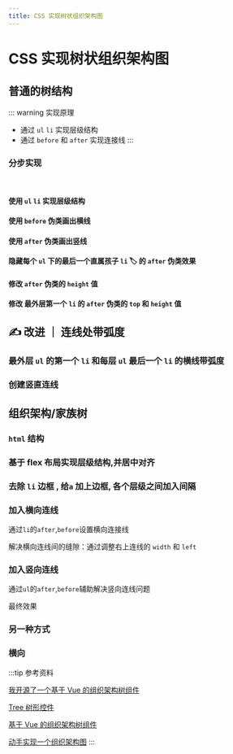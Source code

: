 ```yaml
---
title: CSS 实现树状组织架构图
---
```


# CSS 实现树状组织架构图

## 普通的树结构

<preview class="my-2" path="./demo/css-tree/Demo01.vue" />
<preview path="./demo/css-tree/Demo11.vue" />


::: warning 实现原理
- 通过 `ul` `li` 实现层级结构
- 通过 `before` 和 `after` 实现连接线
:::


### 分步实现
<br/>

#### 使用 `ul` `li` 实现层级结构
<preview path="./demo/css-tree/Demo03.vue" />



#### 使用 `before` 伪类画出横线
<preview path="./demo/css-tree/Demo04.vue" />



#### 使用 `after` 伪类画出竖线
<preview path="./demo/css-tree/Demo05.vue" />



#### 隐藏每个 `ul` 下的最后一个直属孩子 `li` 🏷️ 的 `after` 伪类效果
<preview  path="./demo/css-tree/Demo06.vue" />


#### 修改 `after` 伪类的 `height` 值
<preview path="./demo/css-tree/Demo07.vue" />



#### 修改 最外层第一个 `li` 的 `after` 伪类的 `top` 和 `height` 值
<preview path="./demo/css-tree/Demo08.vue" />



## ✍️ 改进 ｜ 连线处带弧度 

### 最外层 `ul` 的第一个 `li` 和每层 `ul` 最后一个 `li` 的横线带弧度
<preview path="./demo/css-tree/Demo09.vue" />


### 创建竖直连线
<preview path="./demo/css-tree/Demo10.vue" />



## 组织架构/家族树

<preview path="./demo/css-tree/org-tree/Demo09.vue" />

### `html` 结构

<preview path="./demo/css-tree/org-tree/Demo01.vue" />

### 基于 flex 布局实现层级结构,并居中对齐
<preview path="./demo/css-tree/org-tree/Demo03.vue" />

### 去除 `li` 边框 , 给`a` 加上边框, 各个层级之间加入间隔
<preview path="./demo/css-tree/org-tree/Demo05.vue" />

### 加入横向连线

通过`li`的`after`,`before`设置横向连接线

<preview path="./demo/css-tree/org-tree/Demo06.vue" />

解决横向连线间的缝隙：通过调整右上连线的 `width` 和 `left`

<preview path="./demo/css-tree/org-tree/Demo07.vue" />

### 加入竖向连线

通过`ul`的`after`,`before`辅助解决竖向连线问题

<preview path="./demo/css-tree/org-tree/Demo08.vue" />

最终效果

<preview path="./demo/css-tree/org-tree/Demo09.vue" />

### 另一种方式

<preview path="./demo/css-tree/org-tree/Demo10.vue" />

### 横向

<preview path="./demo/css-tree/org-tree/Demo11.vue" />

<preview path="./demo/css-tree/org-tree/Demo12.vue" />

:::tip 参考资料

[我开源了一个基于 Vue 的组织架构树组件](https://zhuanlan.zhihu.com/p/280770752)

[Tree 树形控件](http://www.longstudy.club/vue-okr-tree-doc/index.html)

[基于 Vue 的组织架构树组件](https://juejin.cn/post/6844903519309283335)

[动手实现一个组织架构图](https://juejin.cn/post/6945440171185668110)
:::
